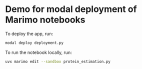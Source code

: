 # Demo for modal deployment of Marimo notebooks

To deploy the app, run:

```bash
modal deploy deployment.py
```

To run the notebook locally, run:

```bash
uvx marimo edit --sandbox protein_estimation.py
```
